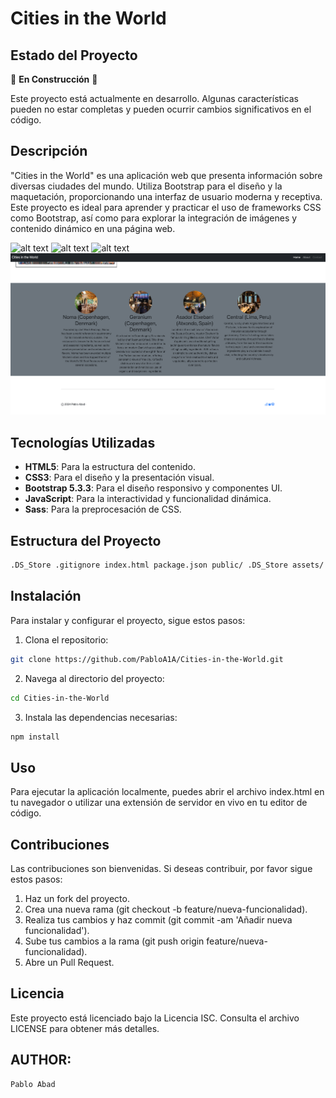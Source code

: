 # Cities in the World

## Estado del Proyecto

🚧 **En Construcción** 🚧

Este proyecto está actualmente en desarrollo. Algunas características pueden no estar completas y pueden ocurrir cambios significativos en el código.

## Descripción

"Cities in the World" es una aplicación web que presenta información sobre diversas ciudades del mundo. Utiliza Bootstrap para el diseño y la maquetación, proporcionando una interfaz de usuario moderna y receptiva. Este proyecto es ideal para aprender y practicar el uso de frameworks CSS como Bootstrap, así como para explorar la integración de imágenes y contenido dinámico en una página web.

![alt text](Home1.png)
![alt text](Home2.png)
![alt text](Home3.png)
![alt text](Home4.png)

## Tecnologías Utilizadas

- **HTML5**: Para la estructura del contenido.
- **CSS3**: Para el diseño y la presentación visual.
- **Bootstrap 5.3.3**: Para el diseño responsivo y componentes UI.
- **JavaScript**: Para la interactividad y funcionalidad dinámica.
- **Sass**: Para la preprocesación de CSS.

## Estructura del Proyecto

```sh
.DS_Store .gitignore index.html package.json public/ .DS_Store assets/ .DS_Store fonts/ icons/ img/ .DS_Store logos/ pages/ scripts/ app.js styles/ style.css Readme.md src/ components/ sass/ services/ apis/ storage/ ts/
`````


## Instalación

Para instalar y configurar el proyecto, sigue estos pasos:

1. Clona el repositorio:

```sh
git clone https://github.com/PabloA1A/Cities-in-the-World.git
`````

2. Navega al directorio del proyecto:

```sh
cd Cities-in-the-World
`````

3. Instala las dependencias necesarias:

```sh
npm install
`````

## Uso

Para ejecutar la aplicación localmente, puedes abrir el archivo index.html en tu navegador o utilizar una extensión de servidor en vivo en tu editor de código.

## Contribuciones

Las contribuciones son bienvenidas. Si deseas contribuir, por favor sigue estos pasos:

1. Haz un fork del proyecto.
2. Crea una nueva rama (git checkout -b feature/nueva-funcionalidad).
3. Realiza tus cambios y haz commit (git commit -am 'Añadir nueva funcionalidad').
4. Sube tus cambios a la rama (git push origin feature/nueva-funcionalidad).
5. Abre un Pull Request.

## Licencia

Este proyecto está licenciado bajo la Licencia ISC. Consulta el archivo LICENSE para obtener más detalles.

## AUTHOR:

```sh
Pablo Abad
```
